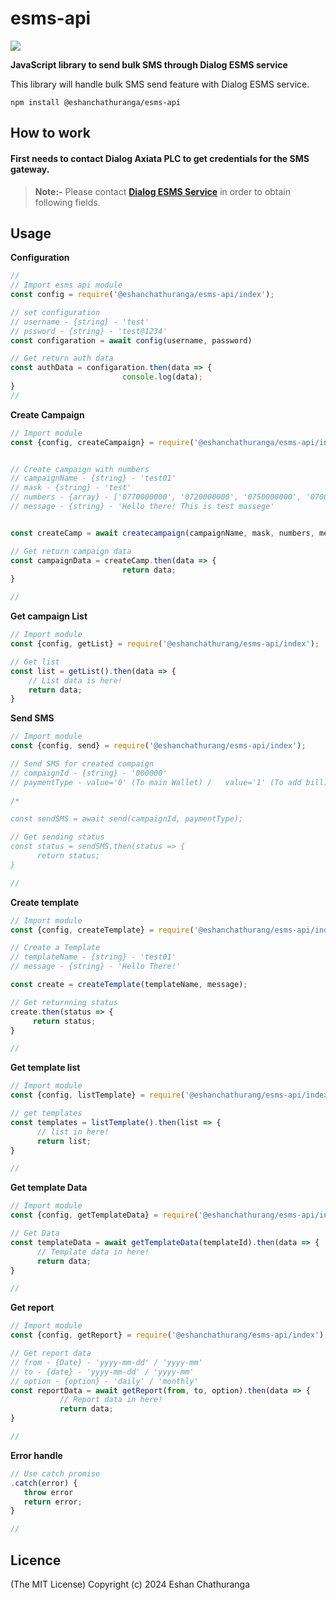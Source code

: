 # esms-api

![](https://img.shields.io/badge/Release-1.0.7-green)

**JavaScript library to send bulk SMS through Dialog ESMS service**

This library will handle bulk SMS send feature with Dialog ESMS service.

`npm install @eshanchathuranga/esms-api `

## How to work

#### First needs to contact Dialog Axiata PLC to get credentials for the SMS gateway.

> **Note:-** Please contact [**Dialog ESMS Service**](https://esms.dialog.lk/) in order to obtain following fields.
 

## Usage

**Configuration**

```javascript
//
// Import esms api module
const config = require('@eshanchathuranga/esms-api/index');

// set configuration
// username - {string} - 'test'
// pssword - {string} - 'test@1234'
const configaration = await config(username, password)

// Get return auth data
const authData = configaration.then(data => {
                         console.log(data);
}
//
```
**Create Campaign**
```javascript
// Import module
const {config, createCampaign} = require('@eshanchathuranga/esms-api/index');


// Create campaign with numbers
// campaignName - {string} - 'test01'
// mask - {string} - 'test'
// numbers - {array} - ['0770000000', '0720000000', '0750000000', '0700000000', '0740000000', '0780000000']
// message - {string} - 'Hello there! This is test massege'


const createCamp = await createcampaign(campaignName, mask, numbers, message);

// Get return campaign data
const campaignData = createCamp.then(data => {
                         return data;
}

//
```
**Get campaign List**
```javascript
// Import module
const {config, getList} = require('@eshanchathurang/esms-api/index');

// Get list
const list = getList().then(data => {
    // List data is here!
    return data;
}
```
**Send SMS**

```javascript
// Import module
const {config, send} = require('@eshanchathurang/esms-api/index');

// Send SMS for created compaign
// compaignId - {string} - '000000'
// paymentType - value='0' (To main Wallet) /   value='1' (To add bill)
               
/*

const sendSMS = await send(campaignId, paymentType);

// Get sending status
const status = sendSMS.then(status => {
      return status;
}

//
```
**Create template**
```javascript
// Import module
const {config, createTemplate} = require('@eshanchathurang/esms-api/index');

// Create a Template
// templateName - {string} - 'test01'
// message - {string} - 'Hello There!'

const create = createTemplate(templateName, message);

// Get returnning status
create.then(status => {
     return status;
}

//
```
**Get template list**
```javascript
// Import module
const {config, listTemplate} = require('@eshanchathurang/esms-api/index');

// get templates
const templates = listTemplate().then(list => {
      // list in here!
      return list;
}

//
```
**Get template Data**
```javascript
// Import module
const {config, getTemplateData} = require('@eshanchathurang/esms-api/index');

// Get Data
const templateData = await getTemplateData(templateId).then(data => {
      // Template data in here!
      return data;
}

//
```
**Get report**
```javascript
// Import module
const {config, getReport} = require('@eshanchathurang/esms-api/index');

// Get report data
// from - {Date} - 'yyyy-mm-dd' / 'yyyy-mm'
// to - {date} - 'yyyy-mm-dd' / 'yyyy-mm'
// option - {option} - 'daily' / 'monthly'
const reportData = await getReport(from, to, option).then(data => {
           // Report data in here!
           return data;
}

//
```




**Error handle**
```javascript
// Use catch promise
.catch(error) {
   throw error
   return error;
}

//
```
   

## Licence

(The MIT License)
Copyright (c) 2024 Eshan Chathuranga
